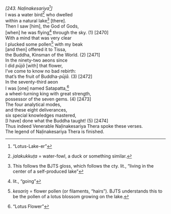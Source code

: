 *\[243. Naḷinakesariya*[^1]*\]*  
I was a water bird[^2] who dwelled  
within a natural lake[^3] \[there\].  
Then I saw \[him\], the God of Gods,  
\[when\] he was flying[^4] through the sky. (1) \[2470\]  
With a mind that was very clear  
I plucked some pollen[^5] with my beak  
\[and then\] offered it to Tissa,  
the Buddha, Kinsman of the World. (2) \[2471\]  
In the ninety-two aeons since  
I did *pūjā* \[with\] that flower,  
I’ve come to know no bad rebirth:  
that’s the fruit of Buddha-*pūjā.* (3) \[2472\]  
In the seventy-third aeon  
I was \[one\] named Satapatta,[^6]  
a wheel-turning king with great strength,  
possessor of the seven gems. (4) \[2473\]  
The four analytical modes,  
and these eight deliverances,  
six special knowledges mastered,  
\[I have\] done what the Buddha taught! (5) \[2474\]  
Thus indeed Venerable Naḷinakesariya Thera spoke these verses.  
The legend of Naḷinakesariya Thera is finished.  
[^1]: “Lotus-Lake-er”  
[^2]: *jalakukkuṭa* = water-fowl, a duck or something similar.  
[^3]: This follows the BJTS gloss, which follows the cty. lit., “living
    in the center of a self-produced lake”  
[^4]: lit., “going”  
[^5]: *kesariŋ* = flower pollen (or filaments, “hairs”). BJTS
    understands this to be the pollen of a lotus blossom growing on the
    lake.  
[^6]: “Lotus Flower”
